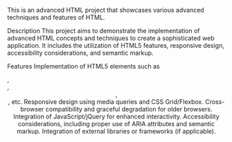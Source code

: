 
This is an advanced HTML project that showcases various advanced techniques and features of HTML.

Description
This project aims to demonstrate the implementation of advanced HTML concepts and techniques to create a sophisticated web application. It includes the utilization of HTML5 features, responsive design, accessibility considerations, and semantic markup.

Features
Implementation of HTML5 elements such as <section>, <article>, <header>, <footer>, etc.
Responsive design using media queries and CSS Grid/Flexbox.
Cross-browser compatibility and graceful degradation for older browsers.
Integration of JavaScript/jQuery for enhanced interactivity.
Accessibility considerations, including proper use of ARIA attributes and semantic markup.
Integration of external libraries or frameworks (if applicable).